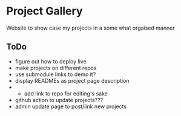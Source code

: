 # Project Gallery
Website to show case my projects in a some what orgaised manner

## ToDo
- figure out how to deploy live
- make projects on different repos
- use submodule links to demo it?
- display READMEs as project page description
- - add link to repo for editing's sake
- github action to update projects???
- admin update page to post/link new projects
